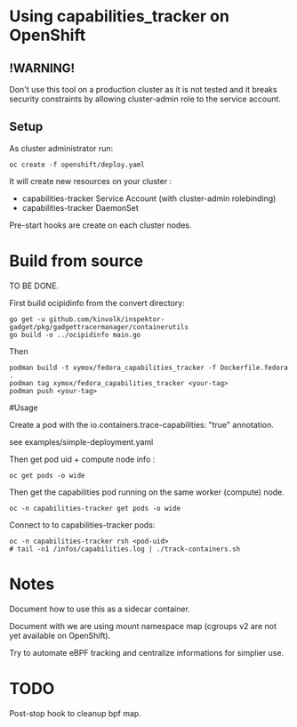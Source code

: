 # Using capabilities_tracker on OpenShift

## !WARNING!

Don't use this tool on a production cluster as it is not tested and it breaks security constraints by allowing cluster-admin role to the service account.

## Setup

As cluster administrator run:

```
oc create -f openshift/deploy.yaml
```

It will create new resources on your cluster :
- capabilities-tracker Service Account (with cluster-admin rolebinding)
- capabilities-tracker DaemonSet


Pre-start hooks are create on each cluster nodes.


# Build from source

TO BE DONE.

First build ocipidinfo from the convert directory:
```
go get -u github.com/kinvolk/inspektor-gadget/pkg/gadgettracermanager/containerutils
go build -o ../ocipidinfo main.go
```

Then

```
podman build -t xymox/fedora_capabilities_tracker -f Dockerfile.fedora .
podman tag xymox/fedora_capabilities_tracker <your-tag>
podman push <your-tag>
```

#Usage

Create a pod with the io.containers.trace-capabilities: "true" annotation.

see examples/simple-deployment.yaml

Then get pod uid + compute node info :

```
oc get pods -o wide
```

Then get the capabilities pod running on the same worker (compute) node.

```
oc -n capabilities-tracker get pods -o wide
```

Connect to to capabilities-tracker pods:

```
oc -n capabilities-tracker rsh <pod-uid>
# tail -n1 /infos/capabilities.log | ./track-containers.sh
```


# Notes

Document how to use this as a sidecar container.

Document with we are using mount namespace map (cgroups v2 are not yet available on OpenShift).

Try to automate eBPF tracking and centralize informations for simplier use.

# TODO

Post-stop hook to cleanup bpf map.





